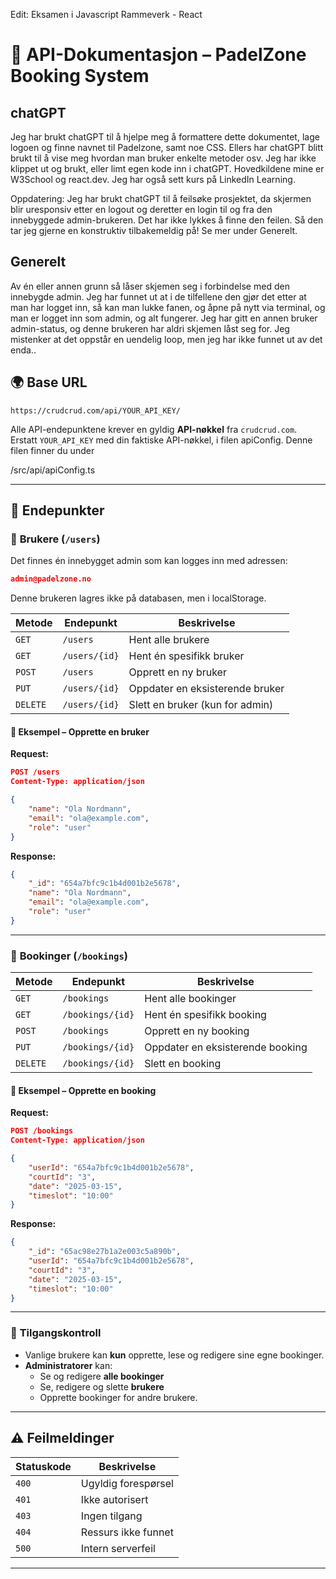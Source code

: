 Edit: 
Eksamen i Javascript Rammeverk - React


# 📌 **API-Dokumentasjon – PadelZone Booking System**

## chatGPT

Jeg har brukt chatGPT til å hjelpe meg å formattere dette dokumentet, lage logoen og finne navnet til Padelzone, samt noe CSS. Ellers har chatGPT blitt brukt til å vise meg hvordan man bruker enkelte metoder osv. Jeg har ikke klippet ut og brukt, eller limt egen kode inn i chatGPT. Hovedkildene mine er W3School og react.dev. Jeg har også sett kurs på LinkedIn Learning.

Oppdatering: Jeg har brukt chatGPT til å feilsøke prosjektet, da skjermen blir uresponsiv etter en logout og deretter en login til og fra den innebyggede admin-brukeren. Det har ikke lykkes å finne den feilen. Så den tar jeg gjerne en konstruktiv tilbakemeldig på! Se mer under Generelt.

## Generelt

Av én eller annen grunn så låser skjemen seg i forbindelse med den innebygde admin. Jeg har funnet ut at i de tilfellene den gjør det etter at man har logget inn, så kan man lukke fanen, og åpne på nytt via terminal, og man er logget inn som admin, og alt fungerer. Jeg har gitt en annen bruker admin-status, og denne brukeren har aldri skjemen låst seg for. Jeg mistenker at det oppstår en uendelig loop, men jeg har ikke funnet ut av det enda..

## 🌍 **Base URL**

```
https://crudcrud.com/api/YOUR_API_KEY/
```

Alle API-endepunktene krever en gyldig **API-nøkkel** fra `crudcrud.com`.  
Erstatt `YOUR_API_KEY` med din faktiske API-nøkkel, i filen apiConfig. Denne
filen finner du under

/src/api/apiConfig.ts

---

## 📁 **Endepunkter**

### 📌 **Brukere (`/users`)**

Det finnes én innebygget admin som kan logges inn med adressen:

```json
admin@padelzone.no
```

Denne brukeren lagres ikke på databasen, men i localStorage.

| Metode   | Endepunkt     | Beskrivelse                     |
| -------- | ------------- | ------------------------------- |
| `GET`    | `/users`      | Hent alle brukere               |
| `GET`    | `/users/{id}` | Hent én spesifikk bruker        |
| `POST`   | `/users`      | Opprett en ny bruker            |
| `PUT`    | `/users/{id}` | Oppdater en eksisterende bruker |
| `DELETE` | `/users/{id}` | Slett en bruker (kun for admin) |

#### 🔹 **Eksempel – Opprette en bruker**

**Request:**

```json
POST /users
Content-Type: application/json

{
    "name": "Ola Nordmann",
    "email": "ola@example.com",
    "role": "user"
}
```

**Response:**

```json
{
    "_id": "654a7bfc9c1b4d001b2e5678",
    "name": "Ola Nordmann",
    "email": "ola@example.com",
    "role": "user"
}
```

---

### 📌 **Bookinger (`/bookings`)**

| Metode   | Endepunkt        | Beskrivelse                      |
| -------- | ---------------- | -------------------------------- |
| `GET`    | `/bookings`      | Hent alle bookinger              |
| `GET`    | `/bookings/{id}` | Hent én spesifikk booking        |
| `POST`   | `/bookings`      | Opprett en ny booking            |
| `PUT`    | `/bookings/{id}` | Oppdater en eksisterende booking |
| `DELETE` | `/bookings/{id}` | Slett en booking                 |

#### 🔹 **Eksempel – Opprette en booking**

**Request:**

```json
POST /bookings
Content-Type: application/json

{
    "userId": "654a7bfc9c1b4d001b2e5678",
    "courtId": "3",
    "date": "2025-03-15",
    "timeslot": "10:00"
}
```

**Response:**

```json
{
    "_id": "65ac98e27b1a2e003c5a890b",
    "userId": "654a7bfc9c1b4d001b2e5678",
    "courtId": "3",
    "date": "2025-03-15",
    "timeslot": "10:00"
}
```

---

### 📌 **Tilgangskontroll**

-   Vanlige brukere kan **kun** opprette, lese og redigere sine egne bookinger.
-   **Administratorer** kan:
    -   Se og redigere **alle bookinger**
    -   Se, redigere og slette **brukere**
    -   Opprette bookinger for andre brukere.

---

## ⚠️ **Feilmeldinger**

| Statuskode | Beskrivelse         |
| ---------- | ------------------- |
| `400`      | Ugyldig forespørsel |
| `401`      | Ikke autorisert     |
| `403`      | Ingen tilgang       |
| `404`      | Ressurs ikke funnet |
| `500`      | Intern serverfeil   |

---
